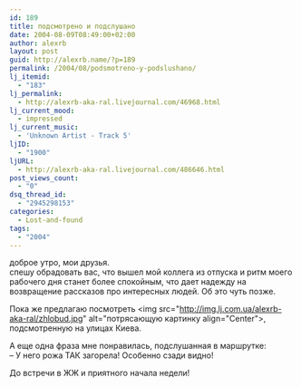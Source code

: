 ```yaml
---
id: 189
title: подсмотрено и подслушано
date: 2004-08-09T08:49:00+02:00
author: alexrb
layout: post
guid: http://alexrb.name/?p=189
permalink: /2004/08/podsmotreno-y-podslushano/
lj_itemid:
  - "183"
lj_permalink:
  - http://alexrb-aka-ral.livejournal.com/46968.html
lj_current_mood:
  - impressed
lj_current_music:
  - 'Unknown Artist - Track 5'
ljID:
  - "1900"
ljURL:
  - http://alexrb-aka-ral.livejournal.com/486646.html
post_views_count:
  - "0"
dsq_thread_id:
  - "2945298153"
categories:
  - Lost-and-found
tags:
  - "2004"
---
```

доброе утро, мои друзья.  
спешу обрадовать вас, что вышел мой коллега из отпуска и ритм моего рабочего дня станет более спокойным, что дает надежду на возвращение рассказов про интересных людей. Об это чуть позже. 

Пока же предлагаю посмотреть <!--more потрясающую картинку--><img src="http://img.lj.com.ua/alexrb-aka-ral/zhlobud.jpg" alt="потрясающую картинку align="Center">, подсмотренную на улицах Киева.

А еще одна фраза мне понравилась, подслушанная в маршрутке:  
&#8211; У него рожа ТАК загорела! Особенно сзади видно!

До встречи в ЖЖ и приятного начала недели!